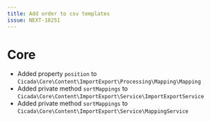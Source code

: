```yaml
---
title: Add order to csv templates
issue: NEXT-18251
---
```

# Core
* Added property `position` to `Cicada\Core\Content\ImportExport\Processing\Mapping\Mapping`
* Added private method `sortMappings` to `Cicada\Core\Content\ImportExport\Service\ImportExportService`
* Added private method `sortMappings` to `Cicada\Core\Content\ImportExport\Service\MappingService`
